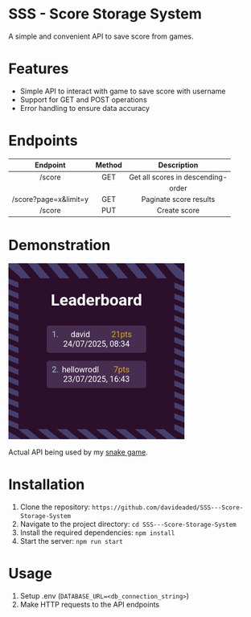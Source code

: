 # SSS - Score Storage System
A simple and convenient API to save score from games.

# Features

- Simple API to interact with game to save score with username
- Support for GET and POST operations
- Error handling to ensure data accuracy

# Endpoints

|       Endpoint       |    Method    |         Description          |
|:--------------------:|:------------:|:----------------------------:|
| /score               |     GET      | Get all scores in descending-|
|                      |              | order                        |
| /score?page=x&limit=y|     GET      | Paginate score results       |
| /score               |     PUT      | Create score                 |

# Demonstration

![demoimage](demo.png)

Actual API being used by my [snake game](https://davideaded.github.io/snakegame/).

# Installation

1. Clone the repository: `https://github.com/davideaded/SSS---Score-Storage-System`
2. Navigate to the project directory: `cd SSS---Score-Storage-System`
3. Install the required dependencies: `npm install`
4. Start the server: `npm run start`

# Usage

1. Setup .env (`DATABASE_URL=<db_connection_string>`)
2. Make HTTP requests to the API endpoints